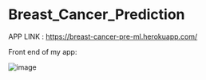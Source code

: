 # Breast_Cancer_Prediction

APP LINK : https://breast-cancer-pre-ml.herokuapp.com/

Front end of my app:

![image](https://user-images.githubusercontent.com/111885401/186839162-1455e091-a0d8-4de1-ab5d-2bb76c85ce1d.png)

